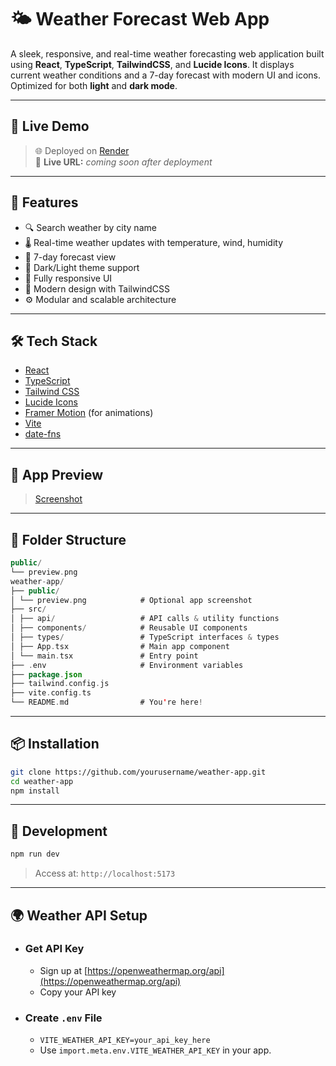 # 🌤️ Weather Forecast Web App

A sleek, responsive, and real-time weather forecasting web application built using **React**, **TypeScript**, **TailwindCSS**, and **Lucide Icons**. It displays current weather conditions and a 7-day forecast with modern UI and icons. Optimized for both **light** and **dark mode**.

---

## 🔗 Live Demo

> 🌐 Deployed on [Render](https://render.com)  
> 🔗 **Live URL:** _coming soon after deployment_

---

## 🚀 Features

- 🔍 Search weather by city name
- 🌡️ Real-time weather updates with temperature, wind, humidity
- 📅 7-day forecast view
- 🌙 Dark/Light theme support
- 📱 Fully responsive UI
- 🎨 Modern design with TailwindCSS
- ⚙️ Modular and scalable architecture

---

## 🛠️ Tech Stack

- [React](https://reactjs.org/)
- [TypeScript](https://www.typescriptlang.org/)
- [Tailwind CSS](https://tailwindcss.com/)
- [Lucide Icons](https://lucide.dev/)
- [Framer Motion](https://www.framer.com/motion/) (for animations)
- [Vite](https://vitejs.dev/)
- [date-fns](https://date-fns.org/)

---

## 📸 App Preview

> [Screenshot](./public/desktop_layout.png)

---

## 📁 Folder Structure

```kotlin
public/
└── preview.png
weather-app/
├── public/
│ └── preview.png            # Optional app screenshot
├── src/
│ ├── api/                   # API calls & utility functions
│ ├── components/            # Reusable UI components
│ ├── types/                 # TypeScript interfaces & types
│ ├── App.tsx                # Main app component
│ └── main.tsx               # Entry point
├── .env                     # Environment variables
├── package.json
├── tailwind.config.js
├── vite.config.ts
└── README.md                # You're here!
```

---

## 📦 Installation

```bash
git clone https://github.com/yourusername/weather-app.git
cd weather-app
npm install
```

---

## 🔧 Development

```bash
npm run dev
```
> Access at: ```http://localhost:5173```

---

## 🌍 Weather API Setup

- ### Get API Key
  - Sign up at [https://openweathermap.org/api](https://openweathermap.org/api)
  - Copy your API key
    
- ### Create ```.env``` File
  - ```VITE_WEATHER_API_KEY=your_api_key_here```
  - Use ```import.meta.env.VITE_WEATHER_API_KEY``` in your app.
